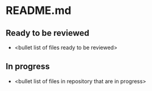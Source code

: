 # README.md

## Ready to be reviewed
- \<bullet list of files ready to be reviewed\>

## In progress
- \<bullet list of files in repository that are in progress\>

